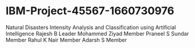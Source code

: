 # IBM-Project-45567-1660730976
Natural Disasters Intensity Analysis and Classification using Artificial Intelligence
Rajesh B Leader 
Mohammed Ziyad Member 
Praneel S Sundar Member
Rahul K Nair Member 
Adarsh S Member 
